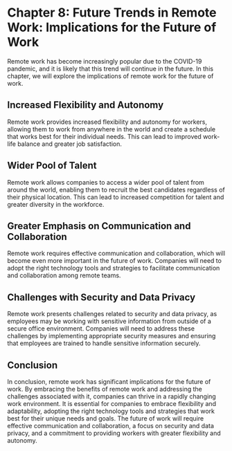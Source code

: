 Chapter 8: Future Trends in Remote Work: Implications for the Future of Work
============================================================================

Remote work has become increasingly popular due to the COVID-19 pandemic, and it is likely that this trend will continue in the future. In this chapter, we will explore the implications of remote work for the future of work.

Increased Flexibility and Autonomy
----------------------------------

Remote work provides increased flexibility and autonomy for workers, allowing them to work from anywhere in the world and create a schedule that works best for their individual needs. This can lead to improved work-life balance and greater job satisfaction.

Wider Pool of Talent
--------------------

Remote work allows companies to access a wider pool of talent from around the world, enabling them to recruit the best candidates regardless of their physical location. This can lead to increased competition for talent and greater diversity in the workforce.

Greater Emphasis on Communication and Collaboration
---------------------------------------------------

Remote work requires effective communication and collaboration, which will become even more important in the future of work. Companies will need to adopt the right technology tools and strategies to facilitate communication and collaboration among remote teams.

Challenges with Security and Data Privacy
-----------------------------------------

Remote work presents challenges related to security and data privacy, as employees may be working with sensitive information from outside of a secure office environment. Companies will need to address these challenges by implementing appropriate security measures and ensuring that employees are trained to handle sensitive information securely.

Conclusion
----------

In conclusion, remote work has significant implications for the future of work. By embracing the benefits of remote work and addressing the challenges associated with it, companies can thrive in a rapidly changing work environment. It is essential for companies to embrace flexibility and adaptability, adopting the right technology tools and strategies that work best for their unique needs and goals. The future of work will require effective communication and collaboration, a focus on security and data privacy, and a commitment to providing workers with greater flexibility and autonomy.
